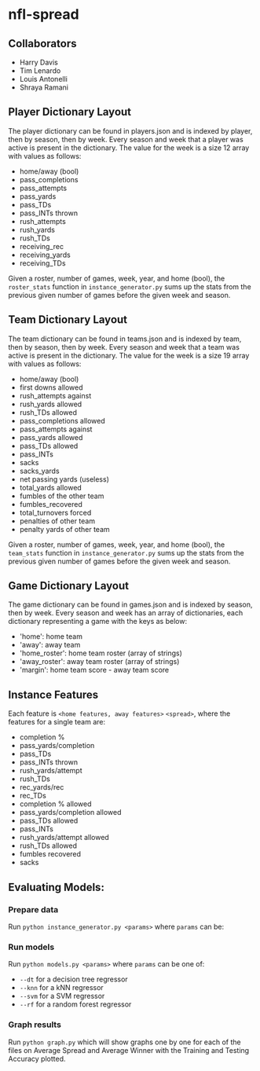 nfl-spread
================

## Collaborators
* Harry Davis
* Tim Lenardo
* Louis Antonelli 
* Shraya Ramani

## Player Dictionary Layout
The player dictionary can be found in players.json and is indexed by player, then by season, then by week. Every season and week that a player was active is present in the dictionary. The value for the week is a size 12 array with values as follows:
* home/away (bool)
* pass_completions
* pass_attempts
* pass_yards
* pass_TDs
* pass_INTs thrown
* rush_attempts
* rush_yards
* rush_TDs
* receiving_rec
* receiving_yards
* receiving_TDs

Given a roster, number of games, week, year, and home (bool), the `roster_stats` function in `instance_generator.py` sums up the stats from the previous given number of games before the given week and season.

## Team Dictionary Layout
The team dictionary can be found in teams.json and is indexed by team, then by season, then by week. Every season and week that a team was active is present in the dictionary. The value for the week is a size 19 array with values as follows:
* home/away (bool)
* first downs allowed
* rush_attempts against
* rush_yards allowed
* rush_TDs allowed
* pass_completions allowed
* pass_attempts against
* pass_yards allowed
* pass_TDs allowed
* pass_INTs
* sacks
* sacks_yards
* net passing yards (useless)
* total_yards allowed
* fumbles of the other team
* fumbles_recovered
* total_turnovers forced
* penalties of other team
* penalty yards of other team

Given a roster, number of games, week, year, and home (bool), the `team_stats` function in `instance_generator.py` sums up the stats from the previous given number of games before the given week and season.

## Game Dictionary Layout
The game dictionary can be found in games.json and is indexed by season, then by week. Every season and week has an array of dictionaries, each dictionary representing a game with the keys as below:
* 'home': home team
* 'away': away team
* 'home_roster': home team roster (array of strings)
* 'away_roster': away team roster (array of strings)
* 'margin': home team score - away team score

## Instance Features
Each feature is `<home features, away features>` `<spread>`, where the features for a single team are:  
* completion %
* pass_yards/completion
* pass_TDs
* pass_INTs thrown
* rush_yards/attempt
* rush_TDs
* rec_yards/rec
* rec_TDs
* completion % allowed
* pass_yards/completion allowed
* pass_TDs allowed
* pass_INTs
* rush_yards/attempt allowed
* rush_TDs allowed
* fumbles recovered
* sacks

## Evaluating Models:
### Prepare data 
Run `python instance_generator.py <params>` where `params` can be: 

### Run models 
Run `python models.py <params>` where `params` can be one of: 
* `--dt` for a decision tree regressor 
* `--knn` for a kNN regressor 
* `--svm` for a SVM regressor
* `--rf` for a random forest regressor 

### Graph results
Run `python graph.py` which will show graphs one by one for each of the files on Average Spread and Average Winner with the Training and Testing Accuracy plotted. 
